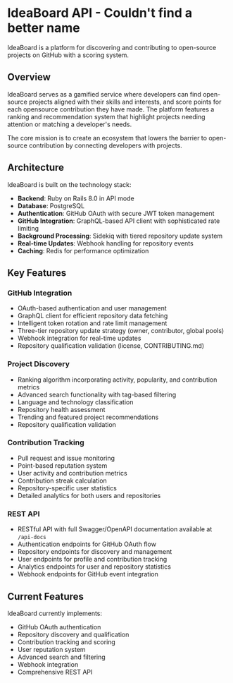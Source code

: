 # IdeaBoard API - Couldn't find a better name

IdeaBoard is a platform for discovering and contributing to open-source projects on GitHub with a scoring system.

## Overview

IdeaBoard serves as a gamified service where developers can find open-source projects aligned with their skills and interests, and score points for each opensource contribution they have made. The platform features a ranking and recommendation system that highlight projects needing attention or matching a developer's needs.

The core mission is to create an ecosystem that lowers the barrier to open-source contribution by connecting developers with projects.

## Architecture

IdeaBoard is built on the technology stack:

- **Backend**: Ruby on Rails 8.0 in API mode
- **Database**: PostgreSQL
- **Authentication**: GitHub OAuth with secure JWT token management
- **GitHub Integration**: GraphQL-based API client with sophisticated rate limiting
- **Background Processing**: Sidekiq with tiered repository update system
- **Real-time Updates**: Webhook handling for repository events
- **Caching**: Redis for performance optimization

## Key Features

### GitHub Integration

- OAuth-based authentication and user management
- GraphQL client for efficient repository data fetching
- Intelligent token rotation and rate limit management
- Three-tier repository update strategy (owner, contributor, global pools)
- Webhook integration for real-time updates
- Repository qualification validation (license, CONTRIBUTING.md)

### Project Discovery

- Ranking algorithm incorporating activity, popularity, and contribution metrics
- Advanced search functionality with tag-based filtering
- Language and technology classification
- Repository health assessment
- Trending and featured project recommendations
- Repository qualification validation

### Contribution Tracking

- Pull request and issue monitoring
- Point-based reputation system
- User activity and contribution metrics
- Contribution streak calculation
- Repository-specific user statistics
- Detailed analytics for both users and repositories

### REST API

- RESTful API with full Swagger/OpenAPI documentation available at `/api-docs`
- Authentication endpoints for GitHub OAuth flow
- Repository endpoints for discovery and management
- User endpoints for profile and contribution tracking
- Analytics endpoints for user and repository statistics
- Webhook endpoints for GitHub event integration


## Current Features

IdeaBoard currently implements:

- GitHub OAuth authentication
- Repository discovery and qualification
- Contribution tracking and scoring
- User reputation system
- Advanced search and filtering
- Webhook integration
- Comprehensive REST API
